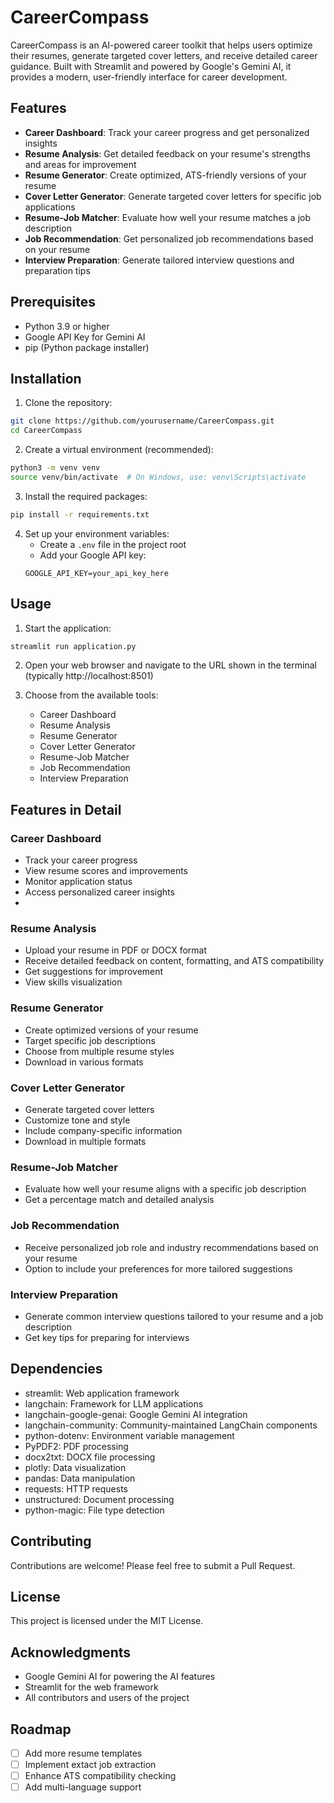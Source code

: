 # CareerCompass

CareerCompass is an AI-powered career toolkit that helps users optimize their resumes, generate targeted cover letters, and receive detailed career guidance. Built with Streamlit and powered by Google's Gemini AI, it provides a modern, user-friendly interface for career development.

## Features

- **Career Dashboard**: Track your career progress and get personalized insights
- **Resume Analysis**: Get detailed feedback on your resume's strengths and areas for improvement
- **Resume Generator**: Create optimized, ATS-friendly versions of your resume
- **Cover Letter Generator**: Generate targeted cover letters for specific job applications
- **Resume-Job Matcher**: Evaluate how well your resume matches a job description
- **Job Recommendation**: Get personalized job recommendations based on your resume
- **Interview Preparation**: Generate tailored interview questions and preparation tips


## Prerequisites

- Python 3.9 or higher
- Google API Key for Gemini AI
- pip (Python package installer)

## Installation

1. Clone the repository:

```bash
git clone https://github.com/yourusername/CareerCompass.git
cd CareerCompass
```

2. Create a virtual environment (recommended):

```bash
python3 -m venv venv
source venv/bin/activate  # On Windows, use: venv\Scripts\activate
```

3. Install the required packages:

```bash
pip install -r requirements.txt
```

4. Set up your environment variables:
   - Create a `.env` file in the project root
   - Add your Google API key:
   ```
   GOOGLE_API_KEY=your_api_key_here
   ```

## Usage

1. Start the application:

```bash
streamlit run application.py
```

2. Open your web browser and navigate to the URL shown in the terminal (typically http://localhost:8501)

3. Choose from the available tools:
   - Career Dashboard
   - Resume Analysis
   - Resume Generator
   - Cover Letter Generator
   - Resume-Job Matcher
   - Job Recommendation
   - Interview Preparation
   

## Features in Detail

### Career Dashboard

- Track your career progress
- View resume scores and improvements
- Monitor application status
- Access personalized career insights
- 
### Resume Analysis

- Upload your resume in PDF or DOCX format
- Receive detailed feedback on content, formatting, and ATS compatibility
- Get suggestions for improvement
- View skills visualization

### Resume Generator

- Create optimized versions of your resume
- Target specific job descriptions
- Choose from multiple resume styles
- Download in various formats

### Cover Letter Generator

- Generate targeted cover letters
- Customize tone and style
- Include company-specific information
- Download in multiple formats

### Resume-Job Matcher

- Evaluate how well your resume aligns with a specific job description
- Get a percentage match and detailed analysis

### Job Recommendation

- Receive personalized job role and industry recommendations based on your resume
- Option to include your preferences for more tailored suggestions

### Interview Preparation

- Generate common interview questions tailored to your resume and a job description
- Get key tips for preparing for interviews


## Dependencies

- streamlit: Web application framework
- langchain: Framework for LLM applications
- langchain-google-genai: Google Gemini AI integration
- langchain-community: Community-maintained LangChain components
- python-dotenv: Environment variable management
- PyPDF2: PDF processing
- docx2txt: DOCX file processing
- plotly: Data visualization
- pandas: Data manipulation
- requests: HTTP requests
- unstructured: Document processing
- python-magic: File type detection

## Contributing

Contributions are welcome! Please feel free to submit a Pull Request.

## License

This project is licensed under the MIT License.

## Acknowledgments

- Google Gemini AI for powering the AI features
- Streamlit for the web framework
- All contributors and users of the project

## Roadmap

- [ ] Add more resume templates
- [ ] Implement extact job extraction
- [ ] Enhance ATS compatibility checking
- [ ] Add multi-language support
